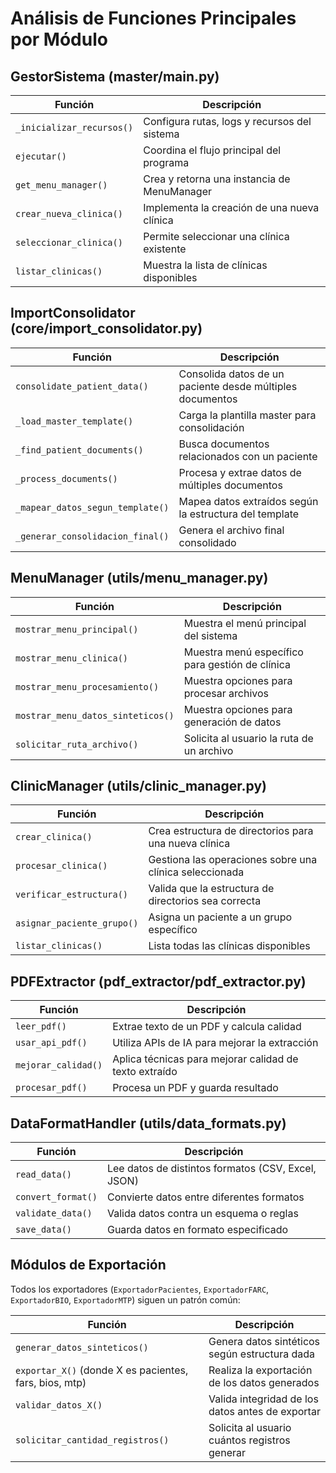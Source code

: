 # Análisis de Funciones Principales por Módulo

## GestorSistema (master/main.py)

| Función | Descripción |
|---------|-------------|
| `_inicializar_recursos()` | Configura rutas, logs y recursos del sistema |
| `ejecutar()` | Coordina el flujo principal del programa |
| `get_menu_manager()` | Crea y retorna una instancia de MenuManager |
| `crear_nueva_clinica()` | Implementa la creación de una nueva clínica |
| `seleccionar_clinica()` | Permite seleccionar una clínica existente |
| `listar_clinicas()` | Muestra la lista de clínicas disponibles |

## ImportConsolidator (core/import_consolidator.py)

| Función | Descripción |
|---------|-------------|
| `consolidate_patient_data()` | Consolida datos de un paciente desde múltiples documentos |
| `_load_master_template()` | Carga la plantilla master para consolidación |
| `_find_patient_documents()` | Busca documentos relacionados con un paciente |
| `_process_documents()` | Procesa y extrae datos de múltiples documentos |
| `_mapear_datos_segun_template()` | Mapea datos extraídos según la estructura del template |
| `_generar_consolidacion_final()` | Genera el archivo final consolidado |

## MenuManager (utils/menu_manager.py)

| Función | Descripción |
|---------|-------------|
| `mostrar_menu_principal()` | Muestra el menú principal del sistema |
| `mostrar_menu_clinica()` | Muestra menú específico para gestión de clínica |
| `mostrar_menu_procesamiento()` | Muestra opciones para procesar archivos |
| `mostrar_menu_datos_sinteticos()` | Muestra opciones para generación de datos |
| `solicitar_ruta_archivo()` | Solicita al usuario la ruta de un archivo |

## ClinicManager (utils/clinic_manager.py)

| Función | Descripción |
|---------|-------------|
| `crear_clinica()` | Crea estructura de directorios para una nueva clínica |
| `procesar_clinica()` | Gestiona las operaciones sobre una clínica seleccionada |
| `verificar_estructura()` | Valida que la estructura de directorios sea correcta |
| `asignar_paciente_grupo()` | Asigna un paciente a un grupo específico |
| `listar_clinicas()` | Lista todas las clínicas disponibles |

## PDFExtractor (pdf_extractor/pdf_extractor.py)

| Función | Descripción |
|---------|-------------|
| `leer_pdf()` | Extrae texto de un PDF y calcula calidad |
| `usar_api_pdf()` | Utiliza APIs de IA para mejorar la extracción |
| `mejorar_calidad()` | Aplica técnicas para mejorar calidad de texto extraído |
| `procesar_pdf()` | Procesa un PDF y guarda resultado |

## DataFormatHandler (utils/data_formats.py)

| Función | Descripción |
|---------|-------------|
| `read_data()` | Lee datos de distintos formatos (CSV, Excel, JSON) |
| `convert_format()` | Convierte datos entre diferentes formatos |
| `validate_data()` | Valida datos contra un esquema o reglas |
| `save_data()` | Guarda datos en formato especificado |

## Módulos de Exportación

Todos los exportadores (`ExportadorPacientes`, `ExportadorFARC`, `ExportadorBIO`, `ExportadorMTP`) siguen un patrón común:

| Función | Descripción |
|---------|-------------|
| `generar_datos_sinteticos()` | Genera datos sintéticos según estructura dada |
| `exportar_X()` (donde X es pacientes, fars, bios, mtp) | Realiza la exportación de los datos generados |
| `validar_datos_X()` | Valida integridad de los datos antes de exportar |
| `solicitar_cantidad_registros()` | Solicita al usuario cuántos registros generar |
